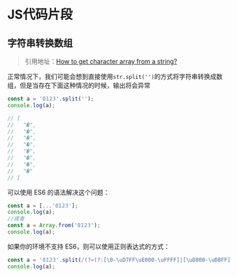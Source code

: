 # JS代码片段



## 字符串转换数组

> 引用地址：[How to get character array from a string?](https://stackoverflow.com/a/34717402)

正常情况下，我们可能会想到直接使用`str.split('')`的方式将字符串转换成数组，但是当存在下面这种情况的时候，输出将会异常

```js
const a = '𝟘𝟙𝟚𝟛'.split('');
console.log(a);

// [
//   "�",
//   "�",
//   "�",
//   "�",
//   "�",
//   "�",
//   "�",
//   "�"
// ]
```

可以使用 ES6 的语法解决这个问题：

```js
const a = [...'𝟘𝟙𝟚𝟛'];
console.log(a);
//或者
const a = Array.from('𝟘𝟙𝟚𝟛');
console.log(a);
```

如果你的环境不支持 ES6，则可以使用正则表达式的方式：

```js
const a = '𝟘𝟙𝟚𝟛'.split(/(?=(?:[\0-\uD7FF\uE000-\uFFFF]|[\uD800-\uDBFF][\uDC00-\uDFFF]|[\uD800-\uDBFF](?![\uDC00-\uDFFF])|(?:[^\uD800-\uDBFF]|^)[\uDC00-\uDFFF]))/);
console.log(a);
```



